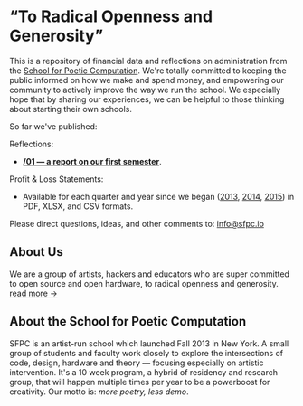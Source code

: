 # “To Radical Openness and Generosity”

This is a repository of financial data and reflections on administration from the [School for Poetic Computation](http://sfpc.io). We're totally committed to keeping the public informed on how we make and spend money, and empowering our community to actively improve the way we run the school. We especially hope that by sharing our experiences, we can be helpful to those thinking about starting their own schools.

So far we've published: 

Reflections:
- [**/01 — a report on our first semester**](https://github.com/SFPC/finance-and-administration/tree/master/01).

Profit & Loss Statements: 
- Available for each quarter and year since we began ([2013](https://github.com/SFPC/finance-and-administration/tree/master/2013), [2014](https://github.com/SFPC/finance-and-administration/tree/master/2014), [2015](https://github.com/SFPC/finance-and-administration/tree/master/2015)) in PDF, XLSX, and CSV formats.

Please direct questions, ideas, and other comments to: [info@sfpc.io](mailto:info@sfpc.io)

## About Us

We are a group of artists, hackers and educators who are super committed to open source and open hardware, to radical openness and generosity. [read more &rarr;](http://sfpc.io/mission/)

## About the School for Poetic Computation

SFPC is an artist-run school which launched Fall 2013 in New York. A small group of students and faculty work closely to explore the intersections of code, design, hardware and theory — focusing especially on artistic intervention. It's a 10 week program, a hybrid of residency and research group, that will happen multiple times per year to be a powerboost for creativity. Our motto is: _more poetry, less demo_.
